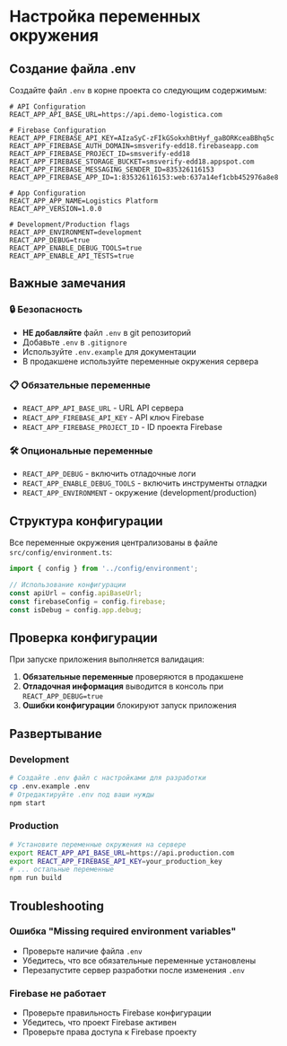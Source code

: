 # Настройка переменных окружения

## Создание файла .env

Создайте файл `.env` в корне проекта со следующим содержимым:

```env
# API Configuration
REACT_APP_API_BASE_URL=https://api.demo-logistica.com

# Firebase Configuration
REACT_APP_FIREBASE_API_KEY=AIzaSyC-zFIkGSokxhBtHyf_gaBORKceaBBhq5c
REACT_APP_FIREBASE_AUTH_DOMAIN=smsverify-edd18.firebaseapp.com
REACT_APP_FIREBASE_PROJECT_ID=smsverify-edd18
REACT_APP_FIREBASE_STORAGE_BUCKET=smsverify-edd18.appspot.com
REACT_APP_FIREBASE_MESSAGING_SENDER_ID=835326116153
REACT_APP_FIREBASE_APP_ID=1:835326116153:web:637a14ef1cbb452976a8e8

# App Configuration
REACT_APP_APP_NAME=Logistics Platform
REACT_APP_VERSION=1.0.0

# Development/Production flags
REACT_APP_ENVIRONMENT=development
REACT_APP_DEBUG=true
REACT_APP_ENABLE_DEBUG_TOOLS=true
REACT_APP_ENABLE_API_TESTS=true
```

## Важные замечания

### 🔒 Безопасность
- **НЕ добавляйте** файл `.env` в git репозиторий
- Добавьте `.env` в `.gitignore`
- Используйте `.env.example` для документации
- В продакшене используйте переменные окружения сервера

### 📋 Обязательные переменные
- `REACT_APP_API_BASE_URL` - URL API сервера
- `REACT_APP_FIREBASE_API_KEY` - API ключ Firebase
- `REACT_APP_FIREBASE_PROJECT_ID` - ID проекта Firebase

### 🛠️ Опциональные переменные
- `REACT_APP_DEBUG` - включить отладочные логи
- `REACT_APP_ENABLE_DEBUG_TOOLS` - включить инструменты отладки
- `REACT_APP_ENVIRONMENT` - окружение (development/production)

## Структура конфигурации

Все переменные окружения централизованы в файле `src/config/environment.ts`:

```typescript
import { config } from '../config/environment';

// Использование конфигурации
const apiUrl = config.apiBaseUrl;
const firebaseConfig = config.firebase;
const isDebug = config.app.debug;
```

## Проверка конфигурации

При запуске приложения выполняется валидация:

1. **Обязательные переменные** проверяются в продакшене
2. **Отладочная информация** выводится в консоль при `REACT_APP_DEBUG=true`
3. **Ошибки конфигурации** блокируют запуск приложения

## Развертывание

### Development
```bash
# Создайте .env файл с настройками для разработки
cp .env.example .env
# Отредактируйте .env под ваши нужды
npm start
```

### Production
```bash
# Установите переменные окружения на сервере
export REACT_APP_API_BASE_URL=https://api.production.com
export REACT_APP_FIREBASE_API_KEY=your_production_key
# ... остальные переменные
npm run build
```

## Troubleshooting

### Ошибка "Missing required environment variables"
- Проверьте наличие файла `.env`
- Убедитесь, что все обязательные переменные установлены
- Перезапустите сервер разработки после изменения `.env`

### Firebase не работает
- Проверьте правильность Firebase конфигурации
- Убедитесь, что проект Firebase активен
- Проверьте права доступа к Firebase проекту
